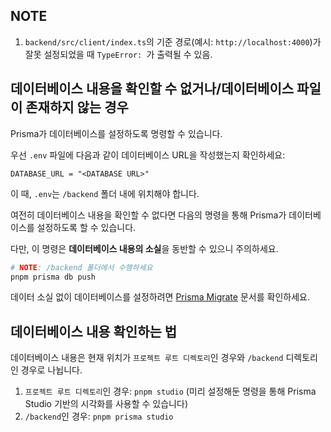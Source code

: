 ## NOTE

1. `backend/src/client/index.ts`의 기준 경로(예시: `http://localhost:4000`)가 잘못 설정되었을 때 `TypeError: `가 출력될 수 있음.

## 데이터베이스 내용을 확인할 수 없거나/데이터베이스 파일이 존재하지 않는 경우

Prisma가 데이터베이스를 설정하도록 명령할 수 있습니다.

우선 `.env` 파일에 다음과 같이 데이터베이스 URL을 작성했는지 확인하세요:

```
DATABASE_URL = "<DATABASE URL>"
```

이 때, `.env`는 `/backend` 폴더 내에 위치해야 합니다.

여전히 데이터베이스 내용을 확인할 수 없다면 다음의 명령을 통해 Prisma가 데이터베이스를 설정하도록 할 수 있습니다.

다만, 이 명령은 **데이터베이스 내용의 소실**을 동반할 수 있으니 주의하세요.

```bash
# NOTE: /backend 폴더에서 수행하세요
pnpm prisma db push
```

데이터 소실 없이 데이터베이스를 설정하려면 [Prisma Migrate](https://www.prisma.io/docs/orm/reference/prisma-cli-reference#migrate-dev) 문서를 확인하세요.

## 데이터베이스 내용 확인하는 법

데이터베이스 내용은 현재 위치가 `프로젝트 루트 디렉토리`인 경우와 `/backend` 디렉토리인 경우로 나뉩니다.

1. `프로젝트 루트 디렉토리`인 경우: `pnpm studio` (미리 설정해둔 명령을 통해 Prisma Studio 기반의 시각화를 사용할 수 있습니다)
2. `/backend`인 경우: `pnpm prisma studio`